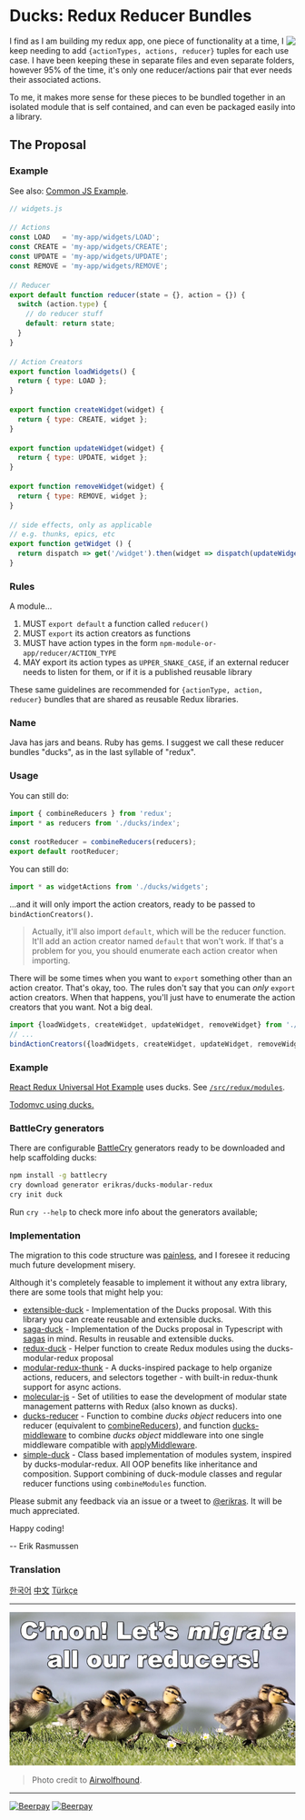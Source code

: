 # Ducks: Redux Reducer Bundles

<img src="duck.jpg" align="right"/>

I find as I am building my redux app, one piece of functionality at a time, I keep needing to add  `{actionTypes, actions, reducer}` tuples for each use case. I have been keeping these in separate files and even separate folders, however 95% of the time, it's only one reducer/actions pair that ever needs their associated actions.

To me, it makes more sense for these pieces to be bundled together in an isolated module that is self contained, and can even be packaged easily into a library.

## The Proposal

### Example

See also: [Common JS Example](CommonJs.md).

```javascript
// widgets.js

// Actions
const LOAD   = 'my-app/widgets/LOAD';
const CREATE = 'my-app/widgets/CREATE';
const UPDATE = 'my-app/widgets/UPDATE';
const REMOVE = 'my-app/widgets/REMOVE';

// Reducer
export default function reducer(state = {}, action = {}) {
  switch (action.type) {
    // do reducer stuff
    default: return state;
  }
}

// Action Creators
export function loadWidgets() {
  return { type: LOAD };
}

export function createWidget(widget) {
  return { type: CREATE, widget };
}

export function updateWidget(widget) {
  return { type: UPDATE, widget };
}

export function removeWidget(widget) {
  return { type: REMOVE, widget };
}

// side effects, only as applicable
// e.g. thunks, epics, etc
export function getWidget () {
  return dispatch => get('/widget').then(widget => dispatch(updateWidget(widget)))
}

```
### Rules

A module...

1. MUST `export default` a function called `reducer()`
2. MUST `export` its action creators as functions
3. MUST have action types in the form `npm-module-or-app/reducer/ACTION_TYPE`
3. MAY export its action types as `UPPER_SNAKE_CASE`, if an external reducer needs to listen for them, or if it is a published reusable library

These same guidelines are recommended for `{actionType, action, reducer}` bundles that are shared as reusable Redux libraries.

### Name

Java has jars and beans. Ruby has gems. I suggest we call these reducer bundles "ducks", as in the last syllable of "redux".

### Usage

You can still do:

```javascript
import { combineReducers } from 'redux';
import * as reducers from './ducks/index';

const rootReducer = combineReducers(reducers);
export default rootReducer;
```

You can still do:

```javascript
import * as widgetActions from './ducks/widgets';
```
...and it will only import the action creators, ready to be passed to `bindActionCreators()`.

> Actually, it'll also import `default`, which will be the reducer function. It'll add an action creator named `default` that won't work. If that's a problem for you, you should enumerate each action creator when importing.

There will be some times when you want to `export` something other than an action creator. That's okay, too. The rules don't say that you can *only* `export` action creators. When that happens, you'll just have to enumerate the action creators that you want. Not a big deal.

```javascript
import {loadWidgets, createWidget, updateWidget, removeWidget} from './ducks/widgets';
// ...
bindActionCreators({loadWidgets, createWidget, updateWidget, removeWidget}, dispatch);
```

### Example

[React Redux Universal Hot Example](https://github.com/erikras/react-redux-universal-hot-example) uses ducks. See [`/src/redux/modules`](https://github.com/erikras/react-redux-universal-hot-example/tree/master/src/redux/modules).

[Todomvc using ducks.](https://github.com/goopscoop/ga-react-tutorial/tree/6-reduxActionsAndReducers)

### BattleCry generators

There are configurable [BattleCry](https://github.com/pedsmoreira/battlecry) generators ready to be downloaded and help scaffolding ducks:

```sh
npm install -g battlecry
cry download generator erikras/ducks-modular-redux
cry init duck
```

Run `cry --help` to check more info about the generators available;

### Implementation

The migration to this code structure was [painless](https://github.com/erikras/react-redux-universal-hot-example/commit/3fdf194683abb7c40f3cb7969fd1f8aa6a4f9c57), and I foresee it reducing much future development misery.

Although it's completely feasable to implement it without any extra library, there are some tools that might help you:

 * [extensible-duck](https://github.com/investtools/extensible-duck) - Implementation of the Ducks proposal. With this library you can create reusable and extensible ducks.
 * [saga-duck](https://github.com/cyrilluce/saga-duck) - Implementation of the Ducks proposal in Typescript with [sagas](https://github.com/redux-saga/redux-saga) in mind. Results in reusable and extensible ducks.
 * [redux-duck](https://github.com/PlatziDev/redux-duck) - Helper function to create Redux modules using the ducks-modular-redux proposal
 * [modular-redux-thunk](https://github.com/benbeadle/modular-redux-thunk) - A ducks-inspired package to help organize actions, reducers, and selectors together - with built-in redux-thunk support for async actions.
 * [molecular-js](https://www.npmjs.com/package/molecular-js) - Set of utilities to ease the development of modular state management patterns with Redux (also known as ducks).
 * [ducks-reducer](https://github.com/drpicox/ducks-reducer) - Function to combine _ducks object_ reducers into one reducer (equivalent to [combineReducers](https://redux.js.org/docs/api/combineReducers.html)), and function [ducks-middleware](https://github.com/drpicox/ducks-middleware) to combine _ducks object_ middleware into one single middleware compatible with [applyMiddleware](https://redux.js.org/docs/api/applyMiddleware.html).
 * [simple-duck](https://github.com/xander27/simple-duck) - Class based implementation of modules system, inspired by ducks-modular-redux. All OOP benefits like inheritance and composition. Support combining of duck-module classes and regular reducer functions using `combineModules` function.

Please submit any feedback via an issue or a tweet to [@erikras](https://twitter.com/erikras). It will be much appreciated.

Happy coding!

-- Erik Rasmussen


### Translation

[한국어](https://github.com/JisuPark/ducks-modular-redux)
[中文](https://github.com/deadivan/ducks-modular-redux)
[Türkçe](https://github.com/mfyz/ducks-modular-redux-tr)

---

![C'mon! Let's migrate all our reducers!](migrate.jpg)
> Photo credit to [Airwolfhound](https://www.flickr.com/photos/24874528@N04/3453886876/).

---

[![Beerpay](https://beerpay.io/erikras/ducks-modular-redux/badge.svg?style=beer-square)](https://beerpay.io/erikras/ducks-modular-redux)  [![Beerpay](https://beerpay.io/erikras/ducks-modular-redux/make-wish.svg?style=flat-square)](https://beerpay.io/erikras/ducks-modular-redux?focus=wish)
